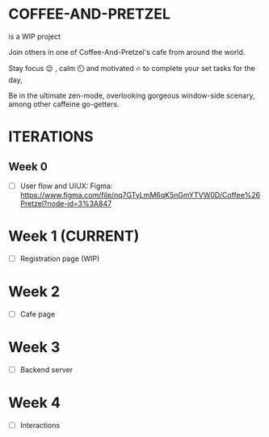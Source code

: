 # COFFEE-AND-PRETZEL
is a WIP project

Join others in one of Coffee-And-Pretzel's cafe from around the world.

Stay focus 😌 , calm ⏲️ and motivated 🔥 to complete your set tasks for the day, 

Be in the ultimate zen-mode, overlooking gorgeous window-side scenary, among other caffeine go-getters.

# ITERATIONS
## Week 0
- [ ] User flow and UIUX: Figma: https://www.figma.com/file/nq7GTyLmM6qK5nGmYTVW0D/Coffee%26Pretzel?node-id=3%3A847


# Week 1 (CURRENT)
- [ ] Registration page (WIP)

# Week 2
- [ ] Cafe page

# Week 3
- [ ] Backend server

# Week 4
- [ ] Interactions
